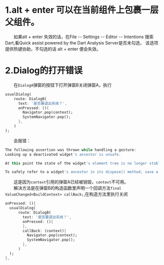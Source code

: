 # 1.alt + enter 可以在当前组件上包裹一层父组件。
&emsp;&emsp;如果alt + enter 失效的话，在File -- Settings -- Editor -- Intentions 搜索Dart,看Quick assist powered by the Dart Analysis Server是否未勾选，
该选项提供热键协助，不勾选的话 alt + enter 便会失效。

# 2.Dialog的打开错误
&emsp;&emsp;在```DialogA```弹窗的按钮下打开弹窗B关闭弹窗A，执行  
```dart
usualDialog(
    route: DialogB(
      text: '是否要退出系统？',
      onPressed: (){
        Navigator.pop(context);
        SystemNavigator.pop();
      },
    )
);
```
&emsp;&emsp;会报错：  
```dart
The following assertion was thrown while handling a gesture:
Looking up a deactivated widget's ancestor is unsafe.

At this point the state of the widget's element tree is no longer stable.

To safely refer to a widget's ancestor in its dispose() method, save a reference to the ancestor by calling dependOnInheritedWidgetOfExactType() in the widget's didChangeDependencies() method.

```

&emsp;&emsp;这是因为```context```引用的弹窗A已经被销毁，```context```不可用。  
&emsp;&emsp;解决方法是在弹窗B的构造函数里声明一个回调方法```final ValueChanged<BuildContext> callBack;```,在构造方法里执行关闭  
```dart
onPressed: (){
  usualDialog(
      route: DialogB(
        text: '是否要退出系统？',
        onPressed: (){
        },
        callBack: (context){
          Navigator.pop(context);
          SystemNavigator.pop();
        },
      )
  );
},
```

